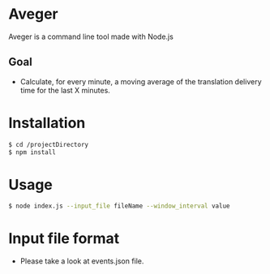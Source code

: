 # Aveger
Aveger is a command line tool made with Node.js 
## Goal 
  - Calculate, for every minute, a moving average of the translation delivery time for the last X minutes.

# Installation
```sh
$ cd /projectDirectory
$ npm install
```

# Usage
```sh
$ node index.js --input_file fileName --window_interval value
```
# Input file format
- Please take a look at events.json file.